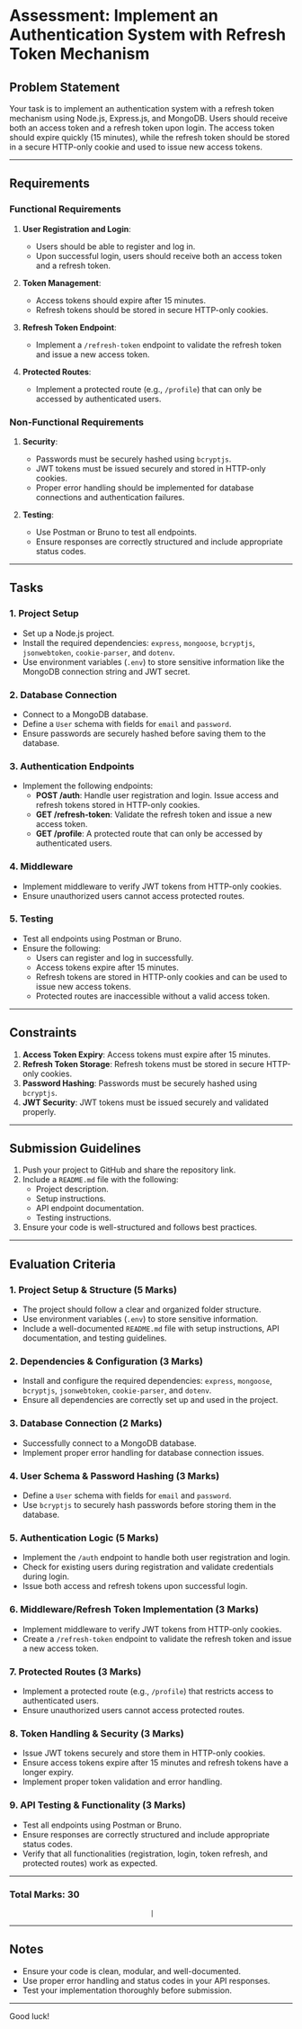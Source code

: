 # Assessment: Implement an Authentication System with Refresh Token Mechanism

## Problem Statement

Your task is to implement an authentication system with a refresh token mechanism using Node.js, Express.js, and MongoDB. Users should receive both an access token and a refresh token upon login. The access token should expire quickly (15 minutes), while the refresh token should be stored in a secure HTTP-only cookie and used to issue new access tokens.

---

## Requirements

### Functional Requirements

1. **User Registration and Login**:
   - Users should be able to register and log in.
   - Upon successful login, users should receive both an access token and a refresh token.

2. **Token Management**:
   - Access tokens should expire after 15 minutes.
   - Refresh tokens should be stored in secure HTTP-only cookies.

3. **Refresh Token Endpoint**:
   - Implement a `/refresh-token` endpoint to validate the refresh token and issue a new access token.

4. **Protected Routes**:
   - Implement a protected route (e.g., `/profile`) that can only be accessed by authenticated users.

### Non-Functional Requirements

1. **Security**:
   - Passwords must be securely hashed using `bcryptjs`.
   - JWT tokens must be issued securely and stored in HTTP-only cookies.
   - Proper error handling should be implemented for database connections and authentication failures.

2. **Testing**:
   - Use Postman or Bruno to test all endpoints.
   - Ensure responses are correctly structured and include appropriate status codes.

---

## Tasks

### 1. Project Setup
- Set up a Node.js project.
- Install the required dependencies: `express`, `mongoose`, `bcryptjs`, `jsonwebtoken`, `cookie-parser`, and `dotenv`.
- Use environment variables (`.env`) to store sensitive information like the MongoDB connection string and JWT secret.

### 2. Database Connection
- Connect to a MongoDB database.
- Define a `User` schema with fields for `email` and `password`.
- Ensure passwords are securely hashed before saving them to the database.

### 3. Authentication Endpoints
- Implement the following endpoints:
  - **POST /auth**: Handle user registration and login. Issue access and refresh tokens stored in HTTP-only cookies.
  - **GET /refresh-token**: Validate the refresh token and issue a new access token.
  - **GET /profile**: A protected route that can only be accessed by authenticated users.

### 4. Middleware
- Implement middleware to verify JWT tokens from HTTP-only cookies.
- Ensure unauthorized users cannot access protected routes.

### 5. Testing
- Test all endpoints using Postman or Bruno.
- Ensure the following:
  - Users can register and log in successfully.
  - Access tokens expire after 15 minutes.
  - Refresh tokens are stored in HTTP-only cookies and can be used to issue new access tokens.
  - Protected routes are inaccessible without a valid access token.

---

## Constraints

1. **Access Token Expiry**: Access tokens must expire after 15 minutes.
2. **Refresh Token Storage**: Refresh tokens must be stored in secure HTTP-only cookies.
3. **Password Hashing**: Passwords must be securely hashed using `bcryptjs`.
4. **JWT Security**: JWT tokens must be issued securely and validated properly.

---

## Submission Guidelines

1. Push your project to GitHub and share the repository link.
2. Include a `README.md` file with the following:
   - Project description.
   - Setup instructions.
   - API endpoint documentation.
   - Testing instructions.
3. Ensure your code is well-structured and follows best practices.

---
## Evaluation Criteria

### 1. **Project Setup & Structure** (5 Marks)  
   - The project should follow a clear and organized folder structure.  
   - Use environment variables (`.env`) to store sensitive information.  
   - Include a well-documented `README.md` file with setup instructions, API documentation, and testing guidelines.  

### 2. **Dependencies & Configuration** (3 Marks)  
   - Install and configure the required dependencies: `express`, `mongoose`, `bcryptjs`, `jsonwebtoken`, `cookie-parser`, and `dotenv`.  
   - Ensure all dependencies are correctly set up and used in the project.  

### 3. **Database Connection** (2 Marks)  
   - Successfully connect to a MongoDB database.  
   - Implement proper error handling for database connection issues.  

### 4. **User Schema & Password Hashing** (3 Marks)  
   - Define a `User` schema with fields for `email` and `password`.  
   - Use `bcryptjs` to securely hash passwords before storing them in the database.  

### 5. **Authentication Logic** (5 Marks)  
   - Implement the `/auth` endpoint to handle both user registration and login.  
   - Check for existing users during registration and validate credentials during login.  
   - Issue both access and refresh tokens upon successful login.  

### 6. **Middleware/Refresh Token Implementation** (3 Marks)  
   - Implement middleware to verify JWT tokens from HTTP-only cookies.  
   - Create a `/refresh-token` endpoint to validate the refresh token and issue a new access token.  

### 7. **Protected Routes** (3 Marks)  
   - Implement a protected route (e.g., `/profile`) that restricts access to authenticated users.  
   - Ensure unauthorized users cannot access protected routes.  

### 8. **Token Handling & Security** (3 Marks)  
   - Issue JWT tokens securely and store them in HTTP-only cookies.  
   - Ensure access tokens expire after 15 minutes and refresh tokens have a longer expiry.  
   - Implement proper token validation and error handling.  

### 9. **API Testing & Functionality** (3 Marks)  
   - Test all endpoints using Postman or Bruno.  
   - Ensure responses are correctly structured and include appropriate status codes.  
   - Verify that all functionalities (registration, login, token refresh, and protected routes) work as expected.  

---

### **Total Marks: 30**  

                                       |

---

## Notes

- Ensure your code is clean, modular, and well-documented.
- Use proper error handling and status codes in your API responses.
- Test your implementation thoroughly before submission.

---

Good luck!
